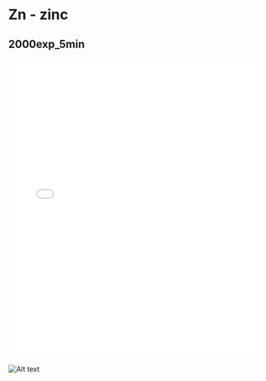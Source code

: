 # Zn - zinc

## 2000exp_5min

<iframe src="../Zn_2000exp_5min.html" width="100%" height="600px" frameborder="0"></iframe>

![Alt text](Zn_2000exp_5min.png)

